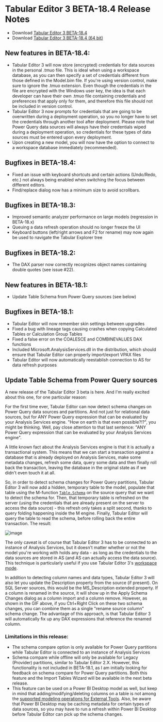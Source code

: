 # Tabular Editor 3 BETA-18.4 Release Notes

- Download [Tabular Editor 3 BETA-18.4](https://cdn.tabulareditor.com/files/TabularEditor.3.BETA-18.4.x86.msi)
- Download [Tabular Editor 3 BETA-18.4 (64 bit)](https://cdn.tabulareditor.com/files/TabularEditor.3.BETA-18.4.x64.msi)

## New features in BETA-18.4:

- Tabular Editor 3 will now store (encrypted) credentials for data sources in the personal .tmuo file. This is ideal when using a workspace database, as you can then specify a set of credentials different from those defined in the Model.bim file. If you're using version control, make sure to ignore the .tmuo extension. Even though the credentials in the file are encrypted with the Windows user key, the idea is that each developer can have their own .tmuo file containing credentials and preferences that apply only for them, and therefore this file should not be included in version control.
- Tabular Editor 3 now prompts for credentials that are going to be overwritten during a deployment operation, so you no longer have to set the credentials through another tool after deployment. Please note that Power Query data sources will always have their credentials wiped during a deployment operation, so credentials for these types of data sources must be entered upon every deployment.
- Upon creating a new model, you will now have the option to connect to a workspace database immediately (recommended).

## Bugfixes in BETA-18.4:

- Fixed an issue with keyboard shortcuts and certain actions (Undo/Redo, etc.) not always being enabled when switching the focus between different editors.
- Find/replace dialog now has a minimum size to avoid scrollbars.

## Bugfixes in BETA-18.3:

- Improved semantic analyzer performance on large models (regression in BETA-18.x)
- Queuing a data refresh operation should no longer freeze the UI
- Keyboard buttons (left/right arrows and F2 for rename) may now again be used to navigate the Tabular Explorer tree

## Bugfixes in BETA-18.2:

- The DAX parser now correctly recognizes object names containing double quotes (see issue #22).

## New features in BETA-18.1:

- Update Table Schema from Power Query sources (see below)

## Bugfixes in BETA-18.1:

- Tabular Editor will now remember skin settings between upgrades
- Fixed a bug with lineage tags causing crashes when copying Calculated Tables or Calculation Group Tables
- Fixed a false error on the COALESCE and COMBINEVALUES DAX functions
- Included Microsoft.AnalysisServices.dll in the distribution, which should ensure that Tabular Editor can properly import/export VPAX files
- Tabular Editor will now automatically reestablish connection to AS for data refresh purposes

## Update Table Schema from Power Query sources

A new release of the Tabular Editor 3 beta is here. And I'm really excited about this one, for one particular reason: 

For the first time ever, Tabular Editor can now detect schema changes on Power Query data sources and partitions. And not just for relational data sources, but for ANY Power Query expression that can be evaluated by your Analysis Services engine. "How on earth is that even possible?!?", you might be thinking. Well, pay close attention to that last sentence: "ANY Power Query expression that can be evaluated by your Analysis Services engine".

A little known fact about the Analysis Services engine is that it is actually a transactional system. This means that we can start a transaction against a database that is already deployed on Analysis Services, make some metadata changes, refresh some data, query some data and then finally roll back the transaction, leaving the database in the original state as if we didn't even touch it at all.

So, in order to detect schema changes for Power Query partitions, Tabular Editor 3 will now add a hidden, temporary table to the model, populate that table using the M-function [`Table.Schema`](https://docs.microsoft.com/en-us/powerquery-m/table-schema) on the source query that we want to detect the schema for. Then, that temporary table is refreshed on the server (using the credentials that are already present on the server to access the data source) - this refresh only takes a split second, thanks to query folding happening inside the M engine. Finally, Tabular Editor will query the table to read the schema, before rolling back the entire transaction. The result:

![image](https://github.com/TabularEditor3/PublicPreview/blob/master/update%20schema.gif?raw=true)

The only caveat is of course that Tabular Editor 3 has to be connected to an instance of Analysis Services, but it doesn't matter whether or not the model you're working with holds any data - as long as the credentials to the data sources are stored in AS (and AS can actually access the data source). This technique is particularly useful if you use Tabular Editor 3's [workspace mode](https://docs.tabulareditor.com/Workspace-Database.html).

In addition to detecting column names and data types, Tabular Editor 3 will also let you update the Description property from the source (if present). On SQL Server sources, this would be the MS_Description extended property. If a column is renamed in the source, it will show up in the Apply Schema Changes dialog as a column import and a column remove. However, as shown in the GIF above, if you Ctrl+Right Click on these two schema changes, you can combine them as a single "rename source column" schema change. The advantage of this approach, is that Tabular Editor 3 will automatically fix up any DAX expressions that reference the renamed column.

### Limitations in this release:

- The schema compare option is only available for Power Query partitions while Tabular Editor is connected to an instance of Analysis Services
- Schema compare while offline will only be available for Legacy (Provider) partitions, similar to Tabular Editor 2.X. However, this functionality is not included in BETA-18.1, as I am initially looking for feedback on schema compare for Power Query partitions. Both this feature and the Import Tables Wizard will be available in the next beta release.
- This feature can be used on a Power BI Desktop model as well, but keep in mind that adding/modifying/deleting columns on a table is not among the [supported modeling operations for External Tools](https://docs.microsoft.com/en-us/power-bi/transform-model/desktop-external-tools#data-modeling-operations). Also, be aware that Power BI Desktop may be caching metadata for certain types of data sources, so you may have to run a refresh within Power BI Desktop before Tabular Editor can pick up the schema changes.
